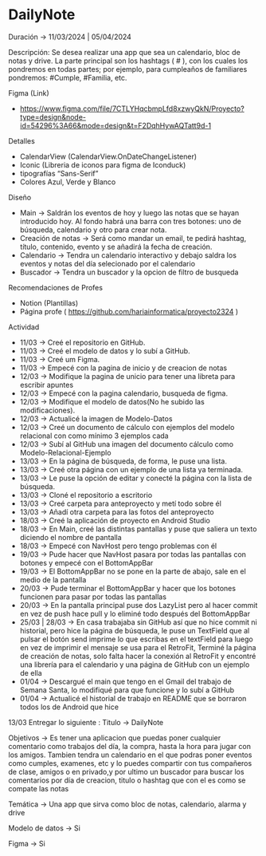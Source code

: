 # DailyNote
Duración -> 11/03/2024 | 05/04/2024


Descripción:
Se desea realizar una app que sea un calendario, bloc de notas y drive.
La parte principal son los hashtags ( # ), con los cuales los pondremos en todas partes; por ejemplo, para cumpleaños de familiares pondremos: #Cumple, #Familia, etc.



Figma (Link) 
- https://www.figma.com/file/7CTLYHqcbmpLfd8xzwyQkN/Proyecto?type=design&node-id=54296%3A66&mode=design&t=F2DqhHywAQTatt9d-1

 
Detalles
 - CalendarView (CalendarView.OnDateChangeListener)
 - Iconic (Libreria de iconos para figma de Iconduck)
 - tipografías “Sans-Serif”
 - Colores Azul, Verde y Blanco


Diseño
- Main ->
Saldrán los eventos de hoy y luego las notas que se hayan introducido hoy. Al fondo habrá una barra con tres botones: uno de búsqueda, calendario y otro para crear nota.
- Creación de notas ->
Será como mandar un email, te pedirá hashtag, título, contenido, evento y se añadirá la fecha de creación.
- Calendario ->
Tendra un calendario interactivo y debajo saldra los eventos y notas del día selecionado por el calendario 
- Buscador ->
Tendra un buscador y la opcion de filtro de busqueda


Recomendaciones de Profes
- Notion (Plantillas)
- Página profe ( https://github.com/hariainformatica/proyecto2324 )


Actividad
- 11/03 -> Creé el repositorio en GitHub.
- 11/03 -> Creé el modelo de datos y lo subí a GitHub.
- 11/03 -> Creé um Figma.
- 11/03 -> Empecé con la pagina de inicio y de creacion de notas
- 12/03 -> Modifique la pagina de unicio para tener una libreta para escribir apuntes
- 12/03 -> Empecé con la pagina calendario, busqueda de figma.
- 12/03 -> Modifique el modelo de datos(No he subido las modificaciones).
- 12/03 -> Actualicé la imagen de Modelo-Datos
- 12/03 -> Creé un documento de cálculo con ejemplos del modelo relacional con como mínimo 3 ejemplos cada
- 12/03 -> Subí al GitHub una imagen del documento cálculo como Modelo-Relacional-Ejemplo
- 13/03 -> En la página de búsqueda, de forma, le puse una lista.
- 13/03 -> Creé otra página con un ejemplo de una lista ya terminada.
- 13/03 -> Le puse la opción de editar y conecté la página con la lista de búsqueda.
- 13/03 -> Cloné el repositorio a escritorio
- 13/03 -> Creé carpeta para anteproyecto y metí todo sobre él
- 13/03 -> Añadí otra carpeta para las fotos del anteproyecto
- 18/03 -> Creé la aplicación de proyecto en Android Studio
- 18/03 -> En Main, creé las distintas pantallas y puse que saliera un texto diciendo el nombre de pantalla
- 18/03 -> Empecé con NavHost pero tengo problemas con él
- 19/03 -> Pude hacer que NavHost pasara por todas las pantallas con botones y empecé con el BottomAppBar
- 19/03 -> El BottomAppBar no se pone en la parte de abajo, sale en el medio de la pantalla
- 20/03 -> Pude terminar el BottomAppBar y hacer que los botones funcionen para pasar por todas las pantallas
- 20/03 -> En la pantalla principal puse dos LazyList pero al hacer commit en vez de push hace pull y lo eliminé todo después del BottomAppBar
- 25/03 | 28/03 -> En casa trabajaba sin GitHub así que no hice commit ni historial, pero hice la página de búsqueda, le puse un TextField que al pulsar el botón send imprime lo que escribas en el textField para luego en vez de imprimir el mensaje se usa para el RetroFit, Terminé la página de creación de notas, solo falta hacer la conexión al RetroFit y encontré una librería para el calendario y una página de GitHub con un ejemplo de ella
- 01/04 -> Descargué el main que tengo en el Gmail del trabajo de Semana Santa, lo modifiqué para que funcione y lo subí a GitHub
- 01/04 -> Actualicé el historial de trabajo en README que se borraron todos los de Android que hice










13/03 Entregar lo siguiente :
Titulo -> DailyNote

Objetivos -> Es tener una aplicacion que puedas poner cualquier comentario como trabajos del día, la compra, hasta la hora para jugar con los amigos. Tambien tendra un calendario en el que podras poner eventos como cumples, examenes, etc y lo puedes compartir con tus compañeros de clase, amigos o en privado,y por ultimo un buscador para buscar los comentarios por día de creacion, titulo o hashtag que con el es como se compate las notas 

Temática -> Una app que sirva como bloc de notas, calendario, alarma y drive

Modelo de datos -> Si

Figma -> Si

